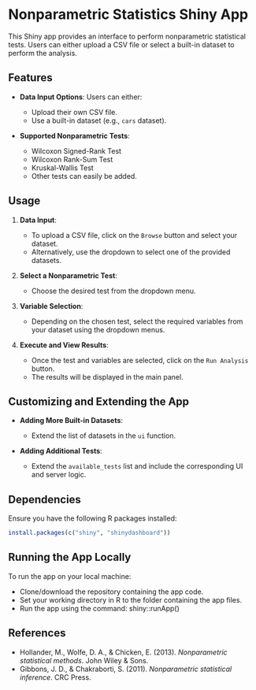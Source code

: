 # Nonparametric Statistics Shiny App

This Shiny app provides an interface to perform nonparametric statistical tests. Users can either upload a CSV file or select a built-in dataset to perform the analysis.

## Features

- **Data Input Options**: Users can either:
  - Upload their own CSV file.
  - Use a built-in dataset (e.g., `cars` dataset).

- **Supported Nonparametric Tests**:
  - Wilcoxon Signed-Rank Test
  - Wilcoxon Rank-Sum Test
  - Kruskal-Wallis Test
  - Other tests can easily be added.

## Usage

1. **Data Input**: 
   - To upload a CSV file, click on the `Browse` button and select your dataset.
   - Alternatively, use the dropdown to select one of the provided datasets.

2. **Select a Nonparametric Test**:
   - Choose the desired test from the dropdown menu.

3. **Variable Selection**:
   - Depending on the chosen test, select the required variables from your dataset using the dropdown menus.

4. **Execute and View Results**:
   - Once the test and variables are selected, click on the `Run Analysis` button.
   - The results will be displayed in the main panel.

## Customizing and Extending the App

- **Adding More Built-in Datasets**: 
  - Extend the list of datasets in the `ui` function.

- **Adding Additional Tests**: 
  - Extend the `available_tests` list and include the corresponding UI and server logic.

## Dependencies

Ensure you have the following R packages installed:

```R
install.packages(c("shiny", "shinydashboard"))
```

## Running the App Locally
To run the app on your local machine:

- Clone/download the repository containing the app code.
- Set your working directory in R to the folder containing the app files.
- Run the app using the command: shiny::runApp()

##  References

 - Hollander, M., Wolfe, D. A., & Chicken, E. (2013). *Nonparametric statistical methods*. John Wiley & Sons.
  - Gibbons, J. D., & Chakraborti, S. (2011). *Nonparametric statistical inference*. CRC Press.





